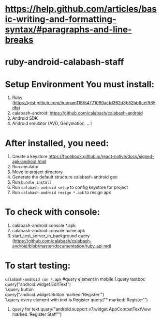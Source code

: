# https://help.github.com/articles/basic-writing-and-formatting-syntax/#paragraphs-and-line-breaks
# ruby-android-calabash-staff
# Setup Environment You must install:
1. Ruby (https://gist.github.com/huunam118/54771090acfd362d3b52bb6cef935dfa)
2. calabash-android: https://github.com/calabash/calabash-android
3. Android SDK
4. Android emulator (AVD, Genymotion, ...)

# After installed, you need:
1. Create a keystore
https://facebook.github.io/react-native/docs/signed-apk-android.html
2. Run emulator
3. Move to project directory
4. Generate the default structure calabash-android gen
4. Run `bundle install`
3. Run `calabash-android setup` to config keystore for project
4. Run `calabash-android resign *.apk` to resign apk
 
# To check with console:
1. calabash-android console *.apk
2. calabash-android console name.apk
3. start_test_server_in_background
query (https://github.com/calabash/calabash-android/blob/master/documentation/ruby_api.md)
# To start testing:
`calabash-android run *.apk`
#query element in mobile 
1.query textbox  
query("android.widget.EditText")  
1.query button  
query("android.widget.Button marked:'Register'")  
1.query every element with text is Register 
query("* marked:'Register'") 
1. query for text 
query("android.support.v7.widget.AppCompatTextView marked:'Register Staff'") 
